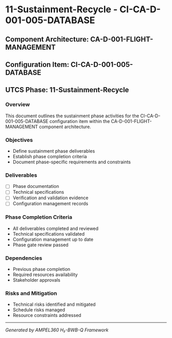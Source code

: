 # 11-Sustainment-Recycle - CI-CA-D-001-005-DATABASE

## Component Architecture: CA-D-001-FLIGHT-MANAGEMENT
## Configuration Item: CI-CA-D-001-005-DATABASE
## UTCS Phase: 11-Sustainment-Recycle

### Overview
This document outlines the sustainment phase activities for the CI-CA-D-001-005-DATABASE configuration item within the CA-D-001-FLIGHT-MANAGEMENT component architecture.

### Objectives
- Define sustainment phase deliverables
- Establish phase completion criteria
- Document phase-specific requirements and constraints

### Deliverables
- [ ] Phase documentation
- [ ] Technical specifications
- [ ] Verification and validation evidence
- [ ] Configuration management records

### Phase Completion Criteria
- All deliverables completed and reviewed
- Technical specifications validated
- Configuration management up to date
- Phase gate review passed

### Dependencies
- Previous phase completion
- Required resources availability
- Stakeholder approvals

### Risks and Mitigation
- Technical risks identified and mitigated
- Schedule risks managed
- Resource constraints addressed

---
*Generated by AMPEL360 H₂-BWB-Q Framework*
